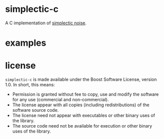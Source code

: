 # simplectic-c

A C implementation of [simplectic
noise](http://www.spiritofiron.com/2015/01/simplectic-noise.html).

# examples

# license

`simplectic-c` is made available under the Boost Software License, version 1.0.
In short, this means:

- Permission is granted without fee to copy, use and modify the software for
  any use (commercial and non-commercial).
- The license appear with all copies (including redistributions) of the
  software source code.
- The license need not appear with executables or other binary uses of the
  library.
- The source code need not be available for execution or other binary uses of
  the library.

